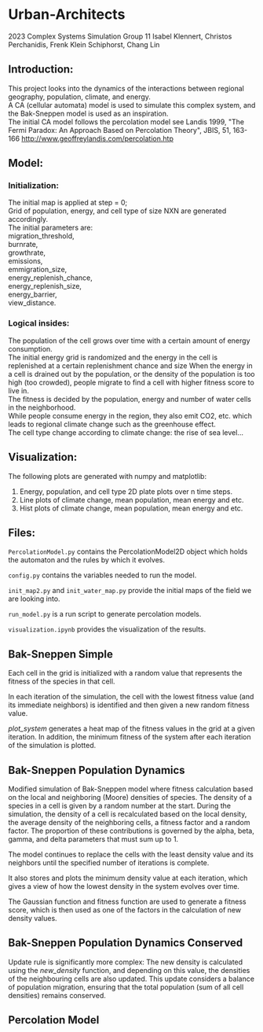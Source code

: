 # Urban-Architects
2023 Complex Systems Simulation Group 11
Isabel Klennert, Christos Perchanidis, Frenk Klein Schiphorst, Chang Lin
## Introduction:  

This project looks into the dynamics of the interactions between regional geography, population, climate, and energy.  
A CA (cellular automata) model is used to simulate this complex system, and the Bak-Sneppen model is used as an inspiration.  
The initial CA model follows the percolation model see Landis 1999, "The Fermi Paradox: An Approach Based on Percolation Theory", JBIS, 51, 163-166
http://www.geoffreylandis.com/percolation.htp  

## Model:   

### Initialization:  
The initial map is applied at step = 0;  
Grid of population, energy, and cell type of size NXN are generated accordingly.    
The initial parameters are:  
    migration_threshold,  
    burnrate,   
    growthrate,      
    emissions,         
    emmigration_size,     
    energy_replenish_chance,     
    energy_replenish_size,     
    energy_barrier,     
    view_distance.  


### Logical insides:  

The population of the cell grows over time with a certain amount of energy consumption.  
The initial energy grid is randomized and the energy in the cell is replenished at a certain replenishment chance and size
When the energy in a cell is drained out by the population, or the density of the population is too high (too crowded), people migrate to find a cell with higher fitness score to live in.  
The fitness is decided by the population, energy and number of water cells in the neighborhood.  
While people consume energy in the region, they also emit CO2, etc. which leads to regional climate change such as the greenhouse effect.  
The cell type change according to climate change: the rise of sea level...  

## Visualization:  

The following plots are generated with numpy and matplotlib:    
1. Energy, population, and cell type 2D plate plots over n time steps.    
2. Line plots of climate change, mean population, mean energy and etc.   
3. Hist plots of climate change, mean population, mean energy and etc.   

## Files:  

`PercolationModel.py` contains the PercolationModel2D object which holds the automaton and the rules by which it evolves.

`config.py` contains the variables needed to run the model.

`init_map2.py` and `init_water_map.py` provide the initial maps of the field we are looking into.

`run_model.py` is a run script to generate percolation models.

`visualization.ipynb` provides the visualization of the results.


## Bak-Sneppen Simple

Each cell in the grid is initialized with a random value that represents the fitness of the species in that cell.

In each iteration of the simulation, the cell with the lowest fitness value (and its immediate neighbors) is identified and then given a new random fitness value. 

*plot_system*  generates a heat map of the fitness values in the grid at a given iteration. In addition, the minimum fitness of the system after each iteration of the simulation is plotted. 

## Bak-Sneppen Population Dynamics

Modified simulation of Bak-Sneppen model where fitness calculation based on the local and neighboring (Moore) densities of species. 
The density of a species in a cell is given by a random number at the start. During the simulation, the density of a cell is recalculated based on the local density, the average density of the neighboring cells, a fitness factor and a random factor.
The proportion of these contributions is governed by the alpha, beta, gamma, and delta parameters that must sum up to 1.

The model continues to replace the cells with the least density value and its neighbors until the specified number of iterations is complete. 

It also stores and plots the minimum density value at each iteration, which gives a view of how the lowest density in the system evolves over time.

The Gaussian function and fitness function are used to generate a fitness score, which is then used as one of the factors in the calculation of new density values.


## Bak-Sneppen Population Dynamics Conserved

Update rule is significantly more complex: The new density is calculated using the *new_density* function, and depending on this value, the densities of the neighbouring cells are also updated. This update considers a balance of population migration, ensuring that the total population (sum of all cell densities) remains conserved.


## Percolation Model








